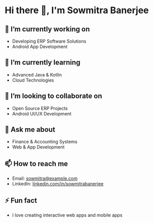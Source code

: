 # Hi there 👋, I'm Sowmitra Banerjee

## 🔭 I’m currently working on
- Developing ERP Software Solutions
- Android App Development

## 🌱 I’m currently learning
- Advanced Java & Kotlin
- Cloud Technologies

## 👯 I’m looking to collaborate on
- Open Source ERP Projects
- Android UI/UX Development

## 💬 Ask me about
- Finance & Accounting Systems
- Web & App Development

## 📫 How to reach me
- Email: sowmitra@example.com
- LinkedIn: [linkedin.com/in/sowmitrabanerjee](https://www.linkedin.com/in/sowmitrabanerjee)

## ⚡ Fun fact
- I love creating interactive web apps and mobile apps
